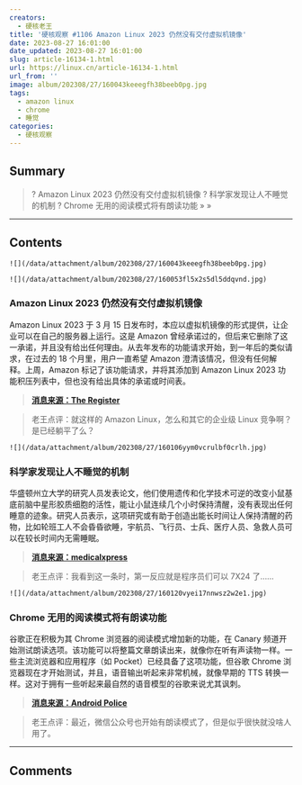 ```yaml
---
creators:
  - 硬核老王
title: '硬核观察 #1106 Amazon Linux 2023 仍然没有交付虚拟机镜像'
date: 2023-08-27 16:01:00
date_updated: 2023-08-27 16:01:00
slug: article-16134-1.html
url: https://linux.cn/article-16134-1.html
url_from: ''
image: album/202308/27/160043keeegfh38beeb0pg.jpg
tags:
  - amazon linux
  - chrome
  - 睡觉
categories:
  - 硬核观察
---
```


## Summary

> ? Amazon Linux 2023 仍然没有交付虚拟机镜像
> ? 科学家发现让人不睡觉的机制
> ? Chrome 无用的阅读模式将有朗读功能
> » 
> »

***

<!-- more -->

## Contents

`![](/data/attachment/album/202308/27/160043keeegfh38beeb0pg.jpg)`

`![](/data/attachment/album/202308/27/160053fl5x2s5dl5ddqvnd.jpg)`

### Amazon Linux 2023 仍然没有交付虚拟机镜像

Amazon Linux 2023 于 3 月 15 日发布时，本应以虚拟机镜像的形式提供，让企业可以在自己的服务器上运行。这是 Amazon 曾经承诺过的，但后来它删除了这一承诺，并且没有给出任何理由。从去年发布的功能请求开始，到一年后的类似请求，在过去的 18 个月里，用户一直希望 Amazon 澄清该情况，但没有任何解释。上周，Amazon 标记了该功能请求，并将其添加到 Amazon Linux 2023 功能积压列表中，但也没有给出具体的承诺或时间表。

> 
> **[消息来源：The Register](https://www.theregister.com/2023/08/25/amazon_linux_2023_vm/)**
> 
> 
> 

> 
> 老王点评：就这样的 Amazon Linux，怎么和其它的企业级 Linux 竞争啊？是已经躺平了么？
> 
> 
> 

`![](/data/attachment/album/202308/27/160106yym0vcrulbf0crlh.jpg)`

### 科学家发现让人不睡觉的机制

华盛顿州立大学的研究人员发表论文，他们使用遗传和化学技术可逆的改变小鼠基底前脑中星形胶质细胞的活性，能让小鼠连续几个小时保持清醒，没有表现出任何睡意的迹象。研究人员表示，这项研究或有助于创造出能长时间让人保持清醒的药物，比如轮班工人不会昏昏欲睡，宇航员、飞行员、士兵、医疗人员、急救人员可以在较长时间内无需睡眠。

> 
> **[消息来源：medicalxpress](https://medicalxpress.com/news/2023-08-astrocytes-basal-forebrain-mice-sleepiness.html)**
> 
> 
> 

> 
> 老王点评：我看到这一条时，第一反应就是程序员们可以 7X24 了……
> 
> 
> 

`![](/data/attachment/album/202308/27/160120vyei17nnwsz2w2e1.jpg)`

### Chrome 无用的阅读模式将有朗读功能

谷歌正在积极为其 Chrome 浏览器的阅读模式增加新的功能，在 Canary 频道开始测试朗读选项。该功能可以将整篇文章朗读出来，就像你在听有声读物一样。一些主流浏览器和应用程序（如 Pocket）已经具备了这项功能，但谷歌 Chrome 浏览器现在才开始测试，并且，语音输出听起来非常机械，就像早期的 TTS 转换一样。这对于拥有一些听起来最自然的语音模型的谷歌来说尤其讽刺。

> 
> **[消息来源：Android Police](https://www.androidpolice.com/google-chrome-canary-read-aloud/)**
> 
> 
> 

> 
> 老王点评：最近，微信公众号也开始有朗读模式了，但是似乎很快就没啥人用了。
> 
> 
>

***

## Comments
